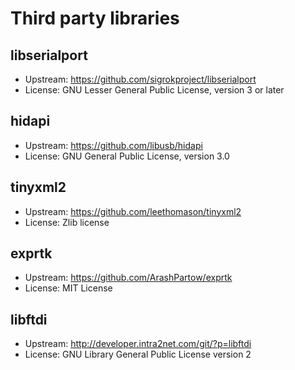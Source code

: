 # Third party libraries


## libserialport

- Upstream: https://github.com/sigrokproject/libserialport
- License: GNU Lesser General Public License, version 3 or later

## hidapi

- Upstream: https://github.com/libusb/hidapi
- License: GNU General Public License, version 3.0

## tinyxml2

- Upstream: https://github.com/leethomason/tinyxml2
- License: Zlib license

## exprtk

- Upstream: https://github.com/ArashPartow/exprtk
- License: MIT License

## libftdi

- Upstream: http://developer.intra2net.com/git/?p=libftdi
- License: GNU Library General Public License version 2